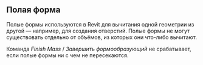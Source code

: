 ## Полая форма

Полые формы используются в Revit для вычитания одной геометрии из другой — например, для создания отверстий. Полые формы не могут существовать отдельно от объёмов, из которых они что-либо вычитают.

Команда _Finish Mass_ / _Завершить формообразующий_ не срабатывает, если полые формы ни с чем не пересекаются.
